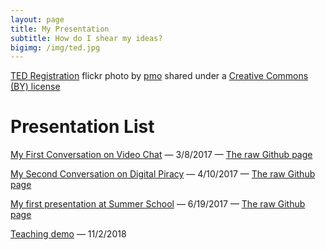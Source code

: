 ```yaml
---
layout: page
title: My Presentation
subtitle: How do I shear my ideas?
bigimg: /img/ted.jpg
---
```


<a title="TED Registration" href="https://flickr.com/photos/pmo/413424395">TED Registration</a> flickr photo by <a href="https://flickr.com/people/pmo">pmo</a> shared under a <a href="https://creativecommons.org/licenses/by/2.0/">Creative Commons (BY) license</a>

# Presentation List


<!-- [![Presentation one](/img/p1.PNG "Presentation one slide")](http://cdn.rawgit.com/liux2/fs102Spring2017-presentation01-liux2/master/videoChat_2017.html "Presentation one slide") -->

[My First Conversation on Video Chat](http://cdn.rawgit.com/liux2/fs102Spring2017-presentation01-liux2/master/videoChat_2017.html) &mdash; 3/8/2017 &mdash; [The raw Github page](https://github.com/liux2/fs102Spring2017-presentation01-liux2)

<!-- [![Presentation two](/img/p2.PNG "Presentation two slide")](http://cdn.rawgit.com/liux2/fs102Spring2017-presentation02-liux2/master/Internet_Piracy_2017.html "Presentation two slide") -->

[My Second Conversation on Digital Piracy](http://cdn.rawgit.com/liux2/fs102Spring2017-presentation02-liux2/master/Internet_Piracy_2017.html) &mdash; 4/10/2017 &mdash; [The raw Github page](https://github.com/liux2/fs102Spring2017-presentation02-liux2)

<!-- [![Summer School Presentation one](/img/PsyP1.PNG "Summer School Presentation one slide")](http://cdn.rawgit.com/liux2/Psych_Presentation_Chap12/master/Aggression_2017_Summer.html "Summer School Presentation one slide") -->

[My first presentation at Summer School](http://cdn.rawgit.com/liux2/Psych_Presentation_Chap12/master/Aggression_2017_Summer.html) &mdash; 6/19/2017 &mdash; [The raw Github page](https://github.com/liux2/Psych_Presentation_Chap12)

[Teaching demo](presentations/edu_teaching_demo.html) &mdash; 11/2/2018
